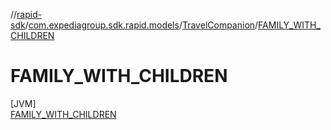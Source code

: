 //[rapid-sdk](../../../../index.md)/[com.expediagroup.sdk.rapid.models](../../index.md)/[TravelCompanion](../index.md)/[FAMILY_WITH_CHILDREN](index.md)

# FAMILY_WITH_CHILDREN

[JVM]\
[FAMILY_WITH_CHILDREN](index.md)
